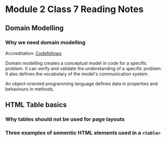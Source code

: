 # Module 2 Class 7 Reading Notes

## Domain Modelling

### Why we need domain modelling

Accreditation: [Codefellows](https://github.com/codefellows/domain_modeling#domain-modeling)

Domain modelling creates a conceptual model in code for a specific problem. It can verify and validate the understanding of a specific problem. It also defines the vocabulary of the model's communication system.

An object-oriented programming language defines data in properties and behaviours in methods.

## HTML Table basics

### Why tables should not be used for page layouts

### Three examples of sementic HTML elements used in a `<table>`
